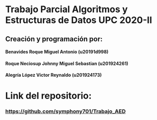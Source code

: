 # Trabajo Parcial Algoritmos y Estructuras de Datos UPC 2020-II
## Creación y programación por: 
#### Benavides Roque Miguel Antonio						(u20191d998)
#### Roque Neciosup Johnny Miguel Sebastian		(u201924261)
#### Alegría López Víctor Reynaldo            (u201924173)
# Link del repositorio:
### https://github.com/symphony701/Trabajo_AED




